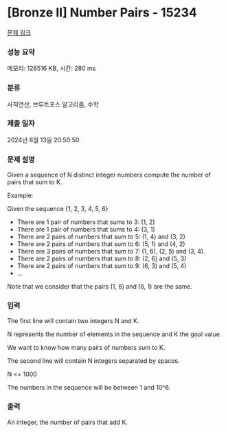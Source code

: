 # [Bronze II] Number Pairs - 15234 

[문제 링크](https://www.acmicpc.net/problem/15234) 

### 성능 요약

메모리: 128516 KB, 시간: 280 ms

### 분류

사칙연산, 브루트포스 알고리즘, 수학

### 제출 일자

2024년 8월 13일 20:50:50

### 문제 설명

<p>Given a sequence of N distinct integer numbers compute the number of pairs that sum to K.</p>

<p>Example:</p>

<p>Given the sequence {1, 2, 3, 4, 5, 6}</p>

<ul>
	<li>There are 1 pair of numbers that sums to 3: (1, 2)</li>
	<li>There are 1 pair of numbers that sums to 4: (3, 1)</li>
	<li>There are 2 pairs of numbers that sum to 5: (1, 4) and (3, 2)</li>
	<li>There are 2 pairs of numbers that sum to 6: (5, 1) and (4, 2)</li>
	<li>There are 3 pairs of numbers that sum to 7: (1, 6), (2, 5) and (3, 4).</li>
	<li>There are 2 pairs of numbers that sum to 8: (2, 6) and (5, 3)</li>
	<li>There are 2 pairs of numbers that sum to 9: (6, 3) and (5, 4)</li>
	<li>...</li>
</ul>

<p>Note that we consider that the pairs (1, 6) and (6, 1) are the same.</p>

### 입력 

 <p>The first line will contain two integers N and K.</p>

<p>N represents the number of elements in the sequence and K the goal value.</p>

<p>We want to know how many pairs of numbers sum to K.</p>

<p>The second line will contain N integers separated by spaces.</p>

<p>N <= 1000</p>

<p>The numbers in the sequence will be between 1 and 10^6.</p>

### 출력 

 <p>An integer, the number of pairs that add K.</p>

